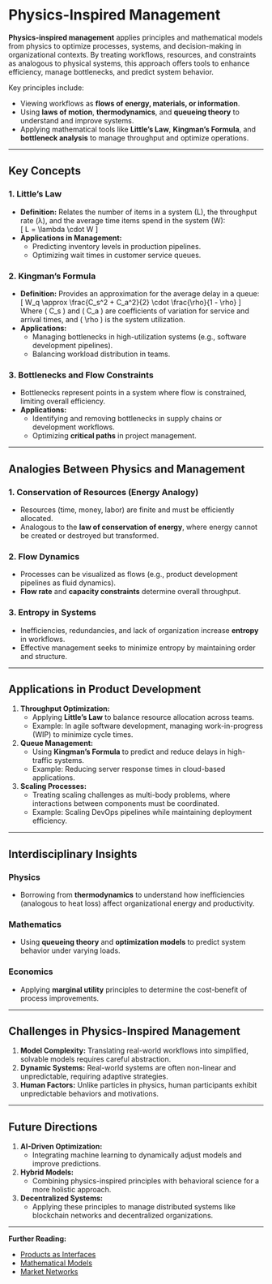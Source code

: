 # Physics-Inspired Management

**Physics-inspired management** applies principles and mathematical models from physics to optimize processes, systems, and decision-making in organizational contexts. By treating workflows, resources, and constraints as analogous to physical systems, this approach offers tools to enhance efficiency, manage bottlenecks, and predict system behavior.

Key principles include:

* Viewing workflows as **flows of energy, materials, or information**.
* Using **laws of motion**, **thermodynamics**, and **queueing theory** to understand and improve systems.
* Applying mathematical tools like **Little’s Law**, **Kingman’s Formula**, and **bottleneck analysis** to manage throughput and optimize operations.

***

## Key Concepts

### 1. **Little’s Law**

* **Definition:** Relates the number of items in a system (L), the throughput rate (λ), and the average time items spend in the system (W):\
  \[ L = \lambda \cdot W ]
* **Applications in Management:**
  * Predicting inventory levels in production pipelines.
  * Optimizing wait times in customer service queues.

### 2. **Kingman’s Formula**

* **Definition:** Provides an approximation for the average delay in a queue:\
  \[ W\_q \approx \frac{C\_s^2 + C\_a^2}{2} \cdot \frac{\rho}{1 - \rho} ]\
  Where ( C\_s ) and ( C\_a ) are coefficients of variation for service and arrival times, and ( \rho ) is the system utilization.
* **Applications:**
  * Managing bottlenecks in high-utilization systems (e.g., software development pipelines).
  * Balancing workload distribution in teams.

### 3. **Bottlenecks and Flow Constraints**

* Bottlenecks represent points in a system where flow is constrained, limiting overall efficiency.
* **Applications:**
  * Identifying and removing bottlenecks in supply chains or development workflows.
  * Optimizing **critical paths** in project management.

***

## Analogies Between Physics and Management

### **1. Conservation of Resources (Energy Analogy)**

* Resources (time, money, labor) are finite and must be efficiently allocated.
* Analogous to the **law of conservation of energy**, where energy cannot be created or destroyed but transformed.

### **2. Flow Dynamics**

* Processes can be visualized as flows (e.g., product development pipelines as fluid dynamics).
* **Flow rate** and **capacity constraints** determine overall throughput.

### **3. Entropy in Systems**

* Inefficiencies, redundancies, and lack of organization increase **entropy** in workflows.
* Effective management seeks to minimize entropy by maintaining order and structure.

***

## Applications in Product Development

1. **Throughput Optimization:**
   * Applying **Little’s Law** to balance resource allocation across teams.
   * Example: In agile software development, managing work-in-progress (WIP) to minimize cycle times.
2. **Queue Management:**
   * Using **Kingman’s Formula** to predict and reduce delays in high-traffic systems.
   * Example: Reducing server response times in cloud-based applications.
3. **Scaling Processes:**
   * Treating scaling challenges as multi-body problems, where interactions between components must be coordinated.
   * Example: Scaling DevOps pipelines while maintaining deployment efficiency.

***

## Interdisciplinary Insights

### Physics

* Borrowing from **thermodynamics** to understand how inefficiencies (analogous to heat loss) affect organizational energy and productivity.

### Mathematics

* Using **queueing theory** and **optimization models** to predict system behavior under varying loads.

### Economics

* Applying **marginal utility** principles to determine the cost-benefit of process improvements.

***

## Challenges in Physics-Inspired Management

1. **Model Complexity:** Translating real-world workflows into simplified, solvable models requires careful abstraction.
2. **Dynamic Systems:** Real-world systems are often non-linear and unpredictable, requiring adaptive strategies.
3. **Human Factors:** Unlike particles in physics, human participants exhibit unpredictable behaviors and motivations.

***

## Future Directions

1. **AI-Driven Optimization:**
   * Integrating machine learning to dynamically adjust models and improve predictions.
2. **Hybrid Models:**
   * Combining physics-inspired principles with behavioral science for a more holistic approach.
3. **Decentralized Systems:**
   * Applying these principles to manage distributed systems like blockchain networks and decentralized organizations.

***

**Further Reading:**

* [Products as Interfaces](../misc/products_as_interfaces.md)
* [Mathematical Models](../AI/mathematical_models.md)
* [Market Networks](../misc/market_networks.md)
